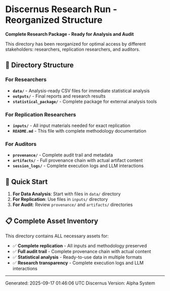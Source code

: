 # Discernus Research Run - Reorganized Structure

**Complete Research Package - Ready for Analysis and Audit**

This directory has been reorganized for optimal access by different stakeholders:
researchers, replication researchers, and auditors.

## 📁 Directory Structure

### For Researchers
- **`data/`** - Analysis-ready CSV files for immediate statistical analysis
- **`outputs/`** - Final reports and research results
- **`statistical_package/`** - Complete package for external analysis tools

### For Replication Researchers  
- **`inputs/`** - All input materials needed for exact replication
- **`README.md`** - This file with complete methodology documentation

### For Auditors
- **`provenance/`** - Complete audit trail and metadata
- **`artifacts/`** - Full provenance chain with actual artifact content
- **`session_logs/`** - Complete execution logs and LLM interactions

## 🚀 Quick Start

1. **For Data Analysis**: Start with files in `data/` directory
2. **For Replication**: Use files in `inputs/` directory
3. **For Audit**: Review `provenance/` and `artifacts/` directories

## 📋 Complete Asset Inventory

This directory contains ALL necessary assets for:
- ✅ **Complete replication** - All inputs and methodology preserved
- ✅ **Full audit trail** - Complete provenance chain with actual content
- ✅ **Statistical analysis** - Ready-to-use data in multiple formats
- ✅ **Research transparency** - Complete execution logs and LLM interactions

---
Generated: 2025-09-17 01:46:06 UTC
Discernus Version: Alpha System
